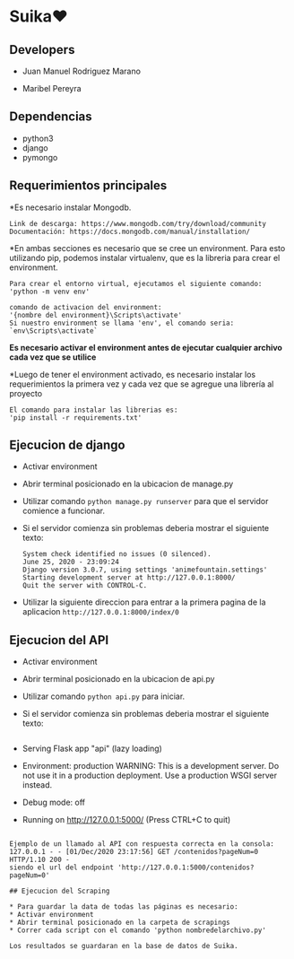 # Suika♥

## Developers

* Juan Manuel Rodriguez Marano

* Maribel Pereyra


## Dependencias

* python3
* django
* pymongo


## Requerimientos principales

*Es necesario instalar Mongodb. 

	Link de descarga: https://www.mongodb.com/try/download/community
	Documentación: https://docs.mongodb.com/manual/installation/

*En ambas secciones es necesario que se cree un environment. Para esto utilizando pip, podemos instalar virtualenv, que es la libreria para crear el environment.

	Para crear el entorno virtual, ejecutamos el siguiente comando:
	'python -m venv env'

    comando de activacion del environment:
    '{nombre del environment}\Scripts\activate'
    Si nuestro environment se llama 'env', el comando seria: `env\Scripts\activate`    

**Es necesario activar el environment antes de ejecutar cualquier archivo cada vez que se utilice**

*Luego de tener el environment activado, es necesario instalar los requerimientos la primera vez y cada vez que se agregue una librería al proyecto 

    El comando para instalar las librerias es:
    'pip install -r requirements.txt'


## Ejecucion de django

* Activar environment
* Abrir terminal posicionado en la ubicacion de manage.py
* Utilizar comando `python manage.py runserver` para que el servidor comience a funcionar.
* Si el servidor comienza sin problemas deberia mostrar el siguiente texto:
  
  ```
  System check identified no issues (0 silenced).
  June 25, 2020 - 23:09:24
  Django version 3.0.7, using settings 'animefountain.settings'
  Starting development server at http://127.0.0.1:8000/
  Quit the server with CONTROL-C.

  ```
* Utilizar la siguiente direccion para entrar a la primera pagina de la aplicacion `http://127.0.0.1:8000/index/0`

## Ejecucion del API

* Activar environment
* Abrir terminal posicionado en la ubicacion de api.py
* Utilizar comando `python api.py` para iniciar.
* Si el servidor comienza sin problemas deberia mostrar el siguiente texto:

  ```
 * Serving Flask app "api" (lazy loading)
 * Environment: production
   WARNING: This is a development server. Do not use it in a production deployment.
   Use a production WSGI server instead.
 * Debug mode: off
 * Running on http://127.0.0.1:5000/ (Press CTRL+C to quit)
  ```

  Ejemplo de un llamado al API con respuesta correcta en la consola:
  127.0.0.1 - - [01/Dec/2020 23:17:56] GET /contenidos?pageNum=0 HTTP/1.10 200 -
  siendo el url del endpoint 'http://127.0.0.1:5000/contenidos?pageNum=0'

## Ejecucion del Scraping

* Para guardar la data de todas las páginas es necesario:
* Activar environment
* Abrir terminal posicionado en la carpeta de scrapings
* Correr cada script con el comando 'python nombredelarchivo.py'

Los resultados se guardaran en la base de datos de Suika.
